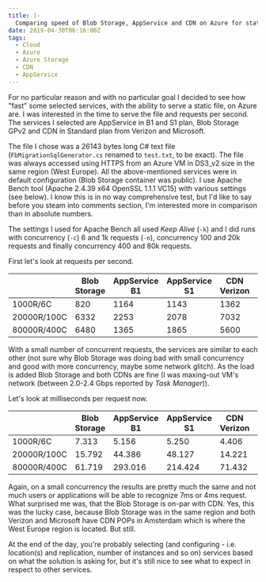 ```yaml
---
title: |-
  Comparing speed of Blob Storage, AppService and CDN on Azure for static file serving
date: 2019-04-30T06:16:00Z
tags:
  - Cloud
  - Azure
  - Azure Storage
  - CDN
  - AppService
---
```

For no particular reason and with no particular goal I decided to see how "fast" some selected services, with the ability to serve a static file, on Azure are. I was interested in the time to serve the file and requests per second. The services I selected are AppService in B1 and S1 plan, Blob Storage GPv2 and CDN in Standard plan from Verizon and Microsoft.

<!-- excerpt -->

The file I chose was a 26143 bytes long C# text file (`FbMigrationSqlGenerator.cs` renamed to `test.txt`, to be exact). The file was always accessed using HTTPS from an Azure VM in DS3_v2 size in the same region (West Europe). All the above-mentioned services were in default configuration (Blob Storage container was public). I use Apache Bench tool (Apache 2.4.39 x64 OpenSSL 1.1.1 VC15) with various settings (see below). I know this is in no way comprehensive test, but I'd like to say before you steam into comments section, I'm interested more in comparison than in absolute numbers.

The settings I used for Apache Bench all used _Keep Alive_ (`-k`) and I did runs with concurrency (`-c`) 6 and 1k requests (`-n`), concurrency 100 and 20k requests and finally concurrency 400 and 80k requests.

First let's look at requests per second.

|             | Blob Storage | AppService B1 | AppService S1 | CDN Verizon | CDN Microsoft |
|-------------|--------------|---------------|---------------|-------------|---------------|
| 1000R/6C    | 820          | 1164          | 1143          | 1362        | 1208          |
| 20000R/100C | 6332         | 2253          | 2078          | 7032        | 7947          |
| 80000R/400C | 6480         | 1365          | 1865          | 5600        | 6966          |

With a small number of concurrent requests, the services are similar to each other (not sure why Blob Storage was doing bad with small concurrency and good with more concurrency, maybe some network glitch). As the load is added Blob Storage and both CDNs are fine (I was maxing-out VM's network (between 2.0-2.4 Gbps reported by _Task Manager_)).

Let's look at milliseconds per request now.

|             | Blob Storage | AppService B1 | AppService S1 | CDN Verizon | CDN Microsoft |
|-------------|--------------|---------------|---------------|-------------|---------------|
| 1000R/6C    | 7.313        | 5.156         | 5.250         | 4.406       | 4.969         |
| 20000R/100C | 15.792       | 44.386        | 48.127        | 14.221      | 12.584        |
| 80000R/400C | 61.719       | 293.016       | 214.424       | 71.432      | 57.426        |

Again, on a small concurrency the results are pretty much the same and not much users or applications will be able to recognize 7ms or 4ms request. What surprised me was, that the Blob Storage is on-par with CDN. Yes, this was the lucky case, because Blob Storage was in the same region and both Verizon and Microsoft have CDN POPs in Amsterdam which is where the West Europe region is located. But still.

At the end of the day, you're probably selecting (and configuring - i.e. location(s) and replication, number of instances and so on) services based on what the solution is asking for, but it's still nice to see what to expect in respect to other services.